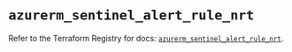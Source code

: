 # `azurerm_sentinel_alert_rule_nrt`

Refer to the Terraform Registry for docs: [`azurerm_sentinel_alert_rule_nrt`](https://registry.terraform.io/providers/hashicorp/azurerm/4.26.0/docs/resources/sentinel_alert_rule_nrt).
